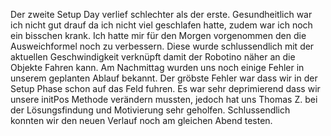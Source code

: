 Der zweite Setup Day verlief schlechter als der erste. Gesundheitlich war ich nicht gut drauf da ich nicht viel geschlafen hatte, zudem war ich noch ein bisschen krank.
Ich hatte mir für den Morgen vorgenommen den die Ausweichformel noch zu verbessern. Diese wurde schlussendlich mit der aktuellen Geschwindigkeit verknüpft damit der Robotino näher an die Objekte Fahren kann. Am Nachmittag wurden uns noch einige Fehler in unserem geplanten Ablauf bekannt. Der gröbste Fehler war dass wir in der Setup Phase schon auf das Feld fuhren. Es war sehr deprimierend dass wir unsere initPos Methode verändern mussten, jedoch hat uns Thomas Z. bei der Lösungsfindung und Motivierung  sehr geholfen. Schlussendlich konnten wir den neuen Verlauf noch am gleichen Abend testen.

